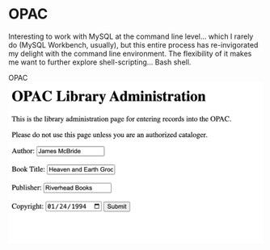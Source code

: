 # OPAC

Interesting to work with MySQL at the command line level... which I rarely do (MySQL Workbench, usually), but this entire process has re-invigorated my delight with the command line environment. The flexibility of it makes me want to further explore shell-scripting... Bash shell.

OPAC <img src='opac1.png'>


